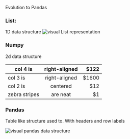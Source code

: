 Evolution to Pandas

### List:
1D data structure
![visual List representation](https://files.realpython.com/media/t.eb0b38e642c5.png)

### Numpy 
2d data structure

| col 4 is       | right-aligned           |  $122  |
| ------------- |:-------------:| -----:|
| col 3 is      | right-aligned | $1600 |
| col 2 is      | centered      |   $12 |
| zebra stripes | are neat      |    $1 |

### Pandas
Table like structure used to. With headers and row labels

![visual pandas data structure](https://pandas.pydata.org/docs/_images/01_table_dataframe.svg)
